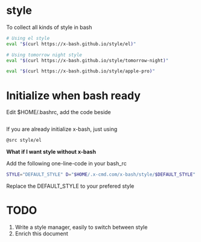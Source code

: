 # style

To collect all kinds of style in bash

```bash
# Using el style
eval "$(curl https://x-bash.github.io/style/el)"

# Using tomorrow night style
eval "$(curl https://x-bash.github.io/style/tomorrow-night)"

eval "$(curl https://x-bash.github.io/style/apple-pro)"
```

# Initialize when bash ready

Edit $HOME/.bashrc, add the code beside

```bash

```

If you are already initialize x-bash, just using

```bash
@src style/el
```

**What if I want style without x-bash**

Add the following one-line-code in your bash_rc

```bash
STYLE="DEFAULT_STYLE" D="$HOME/.x-cmd.com/x-bash/style/$DEFAULT_STYLE" eval '[ -e $D ] || mkdir -p $(dirname $D) && curl "https://x-bash.github.io/style/$DEFAULT_STYLE" >$D && source $D'
```

Replace the DEFAULT_STYLE to your prefered style


# TODO

1. Write a style manager, easily to switch between style
2. Enrich this document

